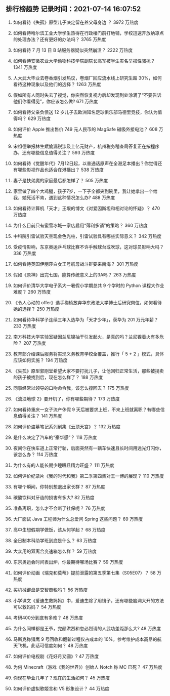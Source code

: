 
## 排行榜趋势 记录时间：2021-07-14 16:07:52
  
  1. 如何看待《失孤》原型儿子决定留在养父母身边 ？ 3972 万热度
    
  2. 如何看待哈尔滨工业大学学生热得在行政楼门前打地铺，学校迅速开放纳凉点的处理办法？还有更好的办法吗？ 3765 万热度
    
  3. 如何看待 7 月 13 日 B 站服务器疑似突然崩溃？ 2222 万热度
    
  4. 如何看待安徽农业大学动物科技学院副院长高军被学生实名举报性骚扰？ 1341 万热度
    
  5. 人大武大毕业去卷香烟引发热议，卷烟厂回应流水线上研究生超 30%，如何看待这种现象以及他们的选择？ 1263 万热度
    
  6. 假如所有人同时失去了视觉，你突然恢复视力后却发现到处涂满了“不要告诉他们你看得见”，你应该怎么做? 671 万热度
    
  7. 如何看待父亲负债送 12 岁儿子去欧洲知名足球俱乐部马德里竞技，你认为值得吗？ 629 万热度
    
  8. 如何评价 Apple 推出售价 749 元人民币的 MagSafe 磁吸外接电池？ 608 万热度
    
  9. 宋祖德举报林生斌偷漏税涉及上亿元财产，杭州税务稽查局答复正在按程序办，还有哪些信息值得关注？ 593 万热度
    
  10. 如何看待《觉醒年代》7月12日起，以普通话原声在全港足本播出？你觉得还有哪些影视作品也适合在港播出？ 538 万热度
    
  11. 妻子是扶弟魔的家庭最后都怎样了？ 505 万热度
    
  12. 家里做了四个大鸡腿，孩子7岁，一下子全都夹到碗里，我让她拿出一个给我，她死活不肯，遇到这种情况怎么办? 488 万热度
    
  13. 如何看待计算机「天才」王垠的博文《对爱因斯坦和相对论的怀疑》？ 470 万热度
    
  14. 为什么目前只有蜜雪冰城一家店启用“薄利多销”的策略？ 360 万热度
    
  15. 中科院引雷试验天空现金色光柱，引雷试验具有哪些实际意义？ 342 万热度
    
  16. 受疫情影响，东京奥运乒乓球比赛不许手触球台或吹球，这对球员影响大吗？ 336 万热度
    
  17. 如何看待英国伊丽莎白女王号航母战斗群要来南海？ 301 万热度
    
  18. 假如《原神》出完七国，能算传统意义上的3A吗？ 263 万热度
    
  19. 如何评价清华大学电子系大一暑假小学期总共 9 个学时的 Python 课程大作业难度？ 260 万热度
    
  20. 《令人心动的 offer》选手梅桢放弃华东政法大学博士后研究岗位，如何看待她的选择？ 250 万热度
    
  21. 如何看待华科学子连续三年入选华为「天才少年」，获华为 201 万元年薪？ 233 万热度
    
  22. 南方科技大学实验室疑因兰尼镍抽干引发起火，是真的吗？兰尼镍着火有多危险？ 207 万热度
    
  23. 教育部介绍课后服务将实现义务教育学校全覆盖，推行「 5 + 2 」模式，具体应该如何实施？ 194 万热度
    
  24. 《失孤》原型郭刚堂希望大家不要打扰儿子，让他回归正常生活，那些被拐卖的孩子被找到后，现在怎么样了？ 188 万热度
    
  25. 同事经常以领导的口吻命令我，该怎么㨃回去？ 175 万热度
    
  26. 《流浪地球 2》要开机了，你有哪些期待？ 173 万热度
    
  27. 如何看待重庆一女子流产休假 9 天后被要求上班，不来上班就离职？有哪些信息值得关注？ 141 万热度
    
  28. 如何评价盗墓笔记系列剧集《云顶天宫》？ 132 万热度
    
  29. 是什么决定了汽车的“豪华感”？ 118 万热度
    
  30. 夜间你在快车道上正常行驶，后面突然有一辆车快速且长时间用远光灯闪你，该怎么办？ 114 万热度
    
  31. 为什么有的人能长期少睡眠且精力旺盛？ 111 万热度
    
  32. 如何评价纪录片《我的时代和我》第二季第四集对王一博的展现？ 110 万热度
    
  33. 有哪个瞬间，你特别想退出家长群？ 87 万热度
    
  34. 碳酸饮料对牙齿的损害有多大? 82 万热度
    
  35. 准备离职，怎么才不会断了社保呢？ 76 万热度
    
  36. 大厂面试 Java 工程师为什么总爱问 Spring 这些问题？ 69 万热度
    
  37. 高中生想假期学做饭，该从何学起？ 68 万热度
    
  38. 全日制本科助学班到底是什么？ 63 万热度
    
  39. 大众用的双离合变速箱怎么样？ 59 万热度
    
  40. 东京奥运会时间表出炉，你最期待哪场比赛？ 59 万热度
    
  41. 如何评价动画《瑞克和莫蒂》提前泄露的第五季第七集（S05E07）？ 58 万热度
    
  42. 买机械键盘是交智商税吗？ 56 万热度
    
  43. 小学课文《爱迪生救妈妈》中，爱迪生除了用镜子，还有哪些脑洞大开的方法可以救妈妈？ 54 万热度
    
  44. 考研400分到底有多难？ 48 万热度
    
  45. 为什么同样都是王爷，完颜洪烈和忽必烈请的人武功差距那么大? 48 万热度
    
  46. 马斯克称猎鹰 9 号回收和翻新过程仅占成本的 10%，参考维护成本高昂的航天飞机，此话可信度如何？ 48 万热度
    
  47. 如何评价电视剧《花好月又圆》? 47 万热度
    
  48. 为何 Minecraft（游戏《我的世界》）创始人 Notch 称 MC 已死？ 47 万热度
    
  49. 你现在毕业几年了？现在的生活如何？ 45 万热度
    
  50. 如何评价虚拟歌姬言和 V5 形象设计？ 44 万热度
    